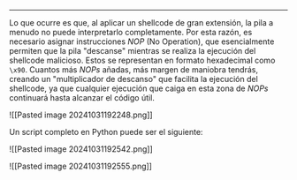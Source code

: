 
______

Lo que ocurre es que, al aplicar un shellcode de gran extensión, la pila a menudo no puede interpretarlo completamente. Por esta razón, es necesario asignar instrucciones _NOP_ (No Operation), que esencialmente permiten que la pila "descanse" mientras se realiza la ejecución del shellcode malicioso. Estos se representan en formato hexadecimal como `\x90`. Cuantos más _NOPs_ añadas, más margen de maniobra tendrás, creando un "multiplicador de descanso" que facilita la ejecución del shellcode, ya que cualquier ejecución que caiga en esta zona de _NOPs_ continuará hasta alcanzar el código útil.


![[Pasted image 20241031192248.png]]


Un script completo en Python puede ser el siguiente:

![[Pasted image 20241031192542.png]]


![[Pasted image 20241031192555.png]]


